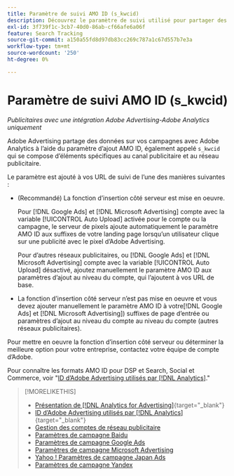 ```yaml
---
title: Paramètre de suivi AMO ID (s_kwcid)
description: Découvrez le paramètre de suivi utilisé pour partager des données d’Adobe Advertising avec Adobe Analytics.
exl-id: 3f739f1c-3cb7-40d0-86ab-cf66afe6a06f
feature: Search Tracking
source-git-commit: a150a55fd8d97db83cc269c787a1c67d557b7e3a
workflow-type: tm+mt
source-wordcount: '250'
ht-degree: 0%

---
```


# Paramètre de suivi AMO ID (s_kwcid)

*Publicitaires avec une intégration Adobe Advertising-Adobe Analytics uniquement*

<!-- This should go in the Analytics integration chapter > IDs page, under "AMO IDs."  But I'll need to update with when/where to add the code for DSP clients. -->

Adobe Advertising partage des données sur vos campagnes avec Adobe Analytics à l’aide du paramètre d’ajout AMO ID, également appelé `s_kwcid` qui se compose d’éléments spécifiques au canal publicitaire et au réseau publicitaire.

<!-- add everything below to IDs page -->

Le paramètre est ajouté à vos URL de suivi de l’une des manières suivantes :

* (Recommandé) La fonction d’insertion côté serveur est mise en oeuvre.

  Pour [!DNL Google Ads] et [!DNL Microsoft Advertising] compte avec la variable [!UICONTROL Auto Upload] activée pour le compte ou la campagne, le serveur de pixels ajoute automatiquement le paramètre AMO ID aux suffixes de votre landing page lorsqu’un utilisateur clique sur une publicité <!-- click a search ad or views a display ad --> avec le pixel d’Adobe Advertising.

  Pour d’autres réseaux publicitaires, ou [!DNL Google Ads] et [!DNL Microsoft Advertising] compte avec la variable [!UICONTROL Auto Upload] désactivé, ajoutez manuellement le paramètre AMO ID aux paramètres d’ajout au niveau du compte, qui l’ajoutent à vos URL de base.

* <!-- (Search, Social, & Commerce only) -->La fonction d’insertion côté serveur n’est pas mise en oeuvre et vous devez ajouter manuellement le paramètre AMO ID à votre[!DNL Google Ads] et [!DNL Microsoft Advertising]) suffixes de page d’entrée ou paramètres d’ajout au niveau du compte au niveau du compte (autres réseaux publicitaires).

Pour mettre en oeuvre la fonction d’insertion côté serveur ou déterminer la meilleure option pour votre entreprise, contactez votre équipe de compte d’Adobe.

Pour connaître les formats AMO ID pour DSP et Search, Social et Commerce, voir &quot;[ID d’Adobe Advertising utilisés par [!DNL Analytics]](/help/integrations/analytics/ids.md#amo-id).&quot;

>[!MORELIKETHIS]
>
>* [Présentation de [!DNL Analytics for Advertising]](/help/integrations/analytics/overview.md){target="_blank"}
>* [ID d’Adobe Advertising utilisés par [!DNL Analytics]](/help/integrations/analytics/ids.md#amo-id){target="_blank"}
>* [Gestion des comptes de réseau publicitaire](/help/search-social-commerce/campaign-management/accounts/ad-network-account-manage.md)
>* [Paramètres de campagne Baidu](/help/search-social-commerce/campaign-management/campaigns/campaign-settings-baidu.md)
>* [Paramètres de campagne Google Ads](/help/search-social-commerce/campaign-management/campaigns/campaign-settings-google.md)
>* [Paramètres de campagne Microsoft Advertising](/help/search-social-commerce/campaign-management/campaigns/campaign-settings-microsoft.md)
>* [Yahoo ! Paramètres de campagne Japan Ads](/help/search-social-commerce/campaign-management/campaigns/campaign-settings-yahoo-japan.md)
>* [Paramètres de campagne Yandex](/help/search-social-commerce/campaign-management/campaigns/campaign-settings-yandex.md)
